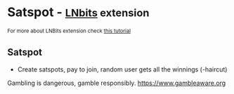 # Satspot - <small>[LNbits](https://github.com/lnbits/lnbits) extension</small>

<small>For more about LNBits extension check [this tutorial](https://github.com/lnbits/lnbits/wiki/LNbits-Extensions)</small>

## Satspot

- Create satspots, pay to join, random user gets all the winnings (-haircut)

Gambling is dangerous, gamble responsibly.
https://www.gambleaware.org
